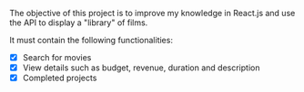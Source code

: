 The objective of this project is to improve my knowledge in React.js and use the API to display a "library" of films.

It must contain the following functionalities:

- [x] Search for movies
- [x] View details such as budget, revenue, duration and description
- [x] Completed projects
